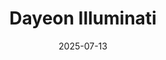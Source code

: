 ---
title: Dayeon Illuminati
summary: Responsive web, html, css, js practice based on Netflix design
tags:
  - fe
date: 2025-07-13
external_link: http://113.198.66.75:18140/
---